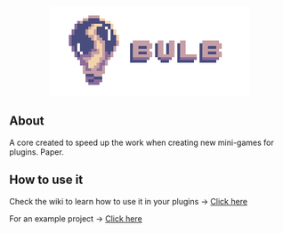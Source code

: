 
<p align="center">
  <img src="https://raw.githubusercontent.com/Julioxidop/Bulb/master/images/iso5x5-wbg.png" />
</p>

## About

A core created to speed up the work when creating new mini-games for plugins. Paper.

## How to use it
Check the wiki to learn how to use it in your plugins -> [Click here](https://julion-n.gitbook.io/bulb/)

For an example project -> [Click here](https://github.com/Julioxidop/bulb-example)
